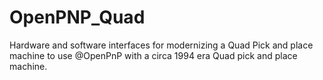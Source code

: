 # OpenPNP_Quad

Hardware and software interfaces for modernizing a Quad Pick and place machine to use @OpenPnP with a circa 1994 era Quad pick and place machine.
